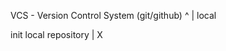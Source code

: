 VCS - Version Control System (git/github)
                                ^
                                |
                                local

init local repository
|
X